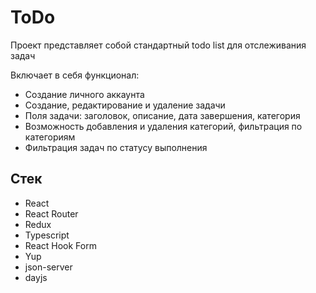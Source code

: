 #  ToDo

Проект представляет собой стандартный todo list для отслеживания задач

Включает в себя функционал:
* Создание личного аккаунта
* Создание, редактирование и удаление задачи
* Поля задачи: заголовок, описание, дата завершения, категория
* Возможность добавления и удаления категорий, фильтрация по категориям
* Фильтрация задач по статусу выполнения

## Стек
* React
* React Router
* Redux
* Typescript
* React Hook Form
* Yup
* json-server
* dayjs